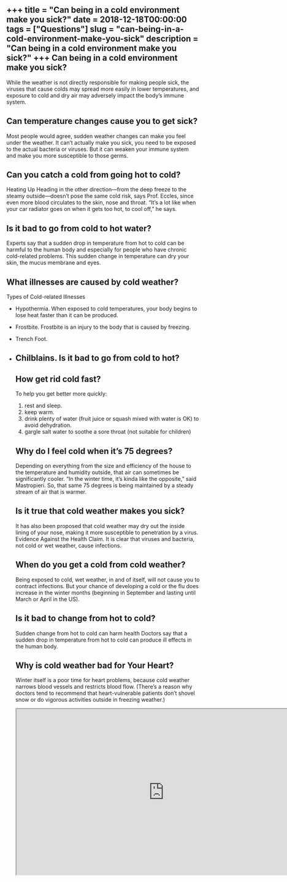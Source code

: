 +++
title = "Can being in a cold environment make you sick?"
date = 2018-12-18T00:00:00
tags = ["Questions"]
slug = "can-being-in-a-cold-environment-make-you-sick"
description = "Can being in a cold environment make you sick?"
+++
Can being in a cold environment make you sick?
----------------------------------------------

While the weather is not directly responsible for making people sick, the viruses that cause colds may spread more easily in lower temperatures, and exposure to cold and dry air may adversely impact the body’s immune system.

Can temperature changes cause you to get sick?
----------------------------------------------

Most people would agree, sudden weather changes can make you feel under the weather. It can’t actually make you sick, you need to be exposed to the actual bacteria or viruses. But it can weaken your immune system and make you more susceptible to those germs.

Can you catch a cold from going hot to cold?
--------------------------------------------

Heating Up Heading in the other direction—from the deep freeze to the steamy outside—doesn’t pose the same cold risk, says Prof. Eccles, since even more blood circulates to the skin, nose and throat. “It’s a lot like when your car radiator goes on when it gets too hot, to cool off,” he says.

Is it bad to go from cold to hot water?
---------------------------------------

Experts say that a sudden drop in temperature from hot to cold can be harmful to the human body and especially for people who have chronic cold-related problems. This sudden change in temperature can dry your skin, the mucus membrane and eyes.

What illnesses are caused by cold weather?
------------------------------------------

Types of Cold-related Illnesses

- Hypothermia. When exposed to cold temperatures, your body begins to lose heat faster than it can be produced.
- Frostbite. Frostbite is an injury to the body that is caused by freezing.
- Trench Foot.
- Chilblains. Is it bad to go from cold to hot?
    ---------------------------------
    
    How get rid cold fast?
    ----------------------
    
    To help you get better more quickly:
    
    
    1. rest and sleep.
    2. keep warm.
    3. drink plenty of water (fruit juice or squash mixed with water is OK) to avoid dehydration.
    4. gargle salt water to soothe a sore throat (not suitable for children)
    
    Why do I feel cold when it’s 75 degrees?
    ----------------------------------------
    
    Depending on everything from the size and efficiency of the house to the temperature and humidity outside, that air can sometimes be significantly cooler. “In the winter time, it’s kinda like the opposite,” said Mastropieri. So, that same 75 degrees is being maintained by a steady stream of air that is warmer.
    
    Is it true that cold weather makes you sick?
    --------------------------------------------
    
    It has also been proposed that cold weather may dry out the inside lining of your nose, making it more susceptible to penetration by a virus. Evidence Against the Health Claim. It is clear that viruses and bacteria, not cold or wet weather, cause infections.
    
    When do you get a cold from cold weather?
    -----------------------------------------
    
    Being exposed to cold, wet weather, in and of itself, will not cause you to contract infections. But your chance of developing a cold or the flu does increase in the winter months (beginning in September and lasting until March or April in the US).
    
    Is it bad to change from hot to cold?
    -------------------------------------
    
    Sudden change from hot to cold can harm health Doctors say that a sudden drop in temperature from hot to cold can produce ill effects in the human body.
    
    Why is cold weather bad for Your Heart?
    ---------------------------------------
    
    Winter itself is a poor time for heart problems, because cold weather narrows blood vessels and restricts blood flow. (There’s a reason why doctors tend to recommend that heart-vulnerable patients don’t shovel snow or do vigorous activities outside in freezing weather.)
    
    <iframe allow="accelerometer; autoplay; clipboard-write; encrypted-media; gyroscope; picture-in-picture" allowfullscreen="" class="__youtube_prefs__  epyt-is-override  no-lazyload" data-no-lazy="1" data-origheight="433" data-origwidth="770" data-skipgform_ajax_framebjll="" height="433" id="_ytid_44427" loading="lazy" src="https://www.youtube.com/embed/RWiOhlqEDz4?enablejsapi=1&autoplay=0&cc_load_policy=0&cc_lang_pref=&iv_load_policy=1&loop=0&modestbranding=0&rel=1&fs=1&playsinline=0&autohide=2&theme=dark&color=red&controls=1&" title="YouTube player" width="770"></iframe>